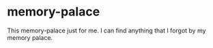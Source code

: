 # memory-palace
This memory-palace just for me. I can find anything that I forgot by my memory palace.
